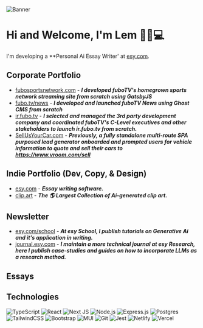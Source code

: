 ![Banner](https://media.licdn.com/dms/image/D5616AQER6Wd86zbYXA/profile-displaybackgroundimage-shrink_350_1400/0/1690507530623?e=1724284800&v=beta&t=jjwpMWL7ysWplmIT9AvT8jiJpUtsF4rIYQYBzl1gJgU)


# Hi and Welcome, I'm Lem 🥷🏽💻

<!-- A born and raised NYC dev from Queens, I recently moved to Miami, FL with my wife and 1-year-old daughter to escape the cold winters but am now missing out on all of the great NYC food options :(, it's okay, the doordash bill is now manageable and my wife is an excellent chef!! :p -->


I'm developing a **Personal Ai Essay Writer' at [esy.com][EsyHome].

## Corporate Portfolio
- [fubosportsnetwork.com][FSNHome] - ***I developed fuboTV's homegrown sports network streaming site from scratch using GatsbyJS***
- [fubo.tv/news][FuboNews] - ***I developed and launched fuboTV News using Ghost CMS from scratch***
- [ir.fubo.tv][FuboIR] - ***I selected and managed the 3rd party development company and coordinated fuboTV's C-Level executives and other stakeholders to launch ir.fubo.tv from scratch.***
- [SellUsYourCar.com][SUYC] - ***Previously, a fully standalone multi-route SPA purposed lead generator onboarded and prompted users for vehicle information to quote and sell their cars to https://www.vroom.com/sell***
## Indie Portfolio (Dev, Copy, & Design)



- [esy.com][EsyHome] - ***Essay writing software.***
- [clip.art][ClipArtHome] - ***The 🌎 Largest Collection of Ai-generated clip art.***


<!--
  - [wordtoken.com][WordTokenHome]  - ***LLM Interface, Conversational Analysis, and Prompt Engineering Resources***
  - [workclient.com][WorkClientHome] - ***Self micro-management software and dynamic resume***
  - [bankofdefi.com][BankHome] - ***Financial Management Software***
 - [orgolytics.com][OrgolyticsHome] @Orgolytics - ***Use LLMs to Evaluate Your Health Data***
 - [virtualmascot.com][VirtualMascotHome] @VirtualMascot - ***3D Avatars + LLMs for your brand***
 - [pkr.bet][PKR]  - ***Poker App***  
 - [bankofdefi.com][BankofDeFiHome] @BankofDeFi - ***DeFi banking*** 
 - [wordtoken.com][WordTokenHome] @WordToken - ***LLM Interface, Conversational Analysis, and Prompt Engineering Resources*** 
   - [bankofdefi.com][BankHome] - ***TradFi+DeFi Management.*** -->

## Newsletter
<!-- - [esy.com/@journal][EsyJournal] - ***Journal on all things Writing*** -->
- [esy.com/school][esySchool] - ***At esy School, I publish tutorials on Generative Ai and it's application in writing.***
- [journal.esy.com][esyJournal] - ***I maintain a more technical journal at esy Research, here I publish case-studies and guides on how to incorporate LLMs as a research method.***
## Essays

## Technologies

![TypeScript](https://img.shields.io/badge/typescript-272b33?logo=typescript&logoColor=ead41c&style=for-the-badge)
![React](https://img.shields.io/badge/react-272b33?logo=react&logoColor=61dbfb&style=for-the-badge)
![Next JS](https://img.shields.io/badge/Next-272b33?style=for-the-badge&logo=next.js&logoColor=white) 
![Node.js](https://img.shields.io/badge/node.js-272b33?logo=node.js&logoColor=6bbf47&style=for-the-badge)
![Express.js](https://img.shields.io/badge/express-272b33?logo=express&logoColor=white&style=for-the-badge)
![Postgres](https://img.shields.io/badge/PostgreSQL-272b33?style=for-the-badge&logo=postgresql&logoColor=31648c)
![TailwindCSS](https://img.shields.io/badge/tailwindcss-272b33?style=for-the-badge&logo=tailwind-css&logoColor=07b0ce) 
![Bootstrap](https://img.shields.io/badge/bootstrap-272b33?style=for-the-badge&logo=bootstrap&logoColor=7710ee) 
![MUI](https://img.shields.io/badge/MUI-272b33?style=for-the-badge&logo=mui&logoColor=0079f2) 
![Git](https://img.shields.io/badge/git-272b33?style=for-the-badge&logo=git&logoColor=f05033) 
![Jest](https://img.shields.io/badge/-jest-272b33?style=for-the-badge&logo=jest&logoColor=99425b) 
![Netlify](https://img.shields.io/badge/netlify-272b33?style=for-the-badge&logo=netlify&logoColor=#00C7B7) 
![Vercel](https://img.shields.io/badge/vercel-272b33?style=for-the-badge&logo=vercel&logoColor=white) 

<!-- SOCIALS -->


[EsyHome]: http://www.esy.com/
[esyJournal]: https://journal.esy.com
[esySchool]: https://www.esy.com/school
[EsyEdu]: https://www.esy.com/@ai
[WordTokenHome]: https://www.wordtoken.com
[WorkClientHome]: https://www.workclient.com
[OrgolyticsHome]: https://www.orgolytics.com
[BankofDeFiHome]: https://www.bankofdefi.com
[VirtualMascotHome]: https://www.VirtualMascot.com
[TwitterProfile]: https://twitter.com/EsyJournal
[ProTV]: https://www.pro.tv
[ProTVNews]: https://www.pro.tv/newsletter
[PKR]: https://www.pkr.bet
[ClipArtHome]: https://www.clip.art/
[LazyDevHome]: https://www.lazy.dev/
[AbueloHome]: https://www.abuelo.ai

[FSNHome]: https://www.fubosportsnetwork.com
[FuboNews]: https://www.fubo.tv/news
[FuboIR]: https://ir.fubo.tv
[SUYC]: https://www.sellusyourcar.com
[BankHome]: https://www.bankofdefi.com 
